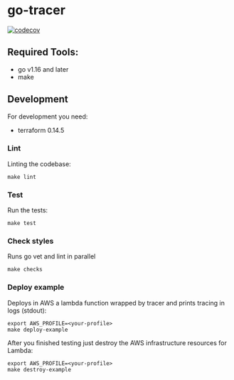 # go-tracer

[![codecov](https://codecov.io/gh/lumigo-io/go-tracer-beta/branch/master/graph/badge.svg?token=x49mnWnhaz)](https://codecov.io/gh/lumigo-io/go-tracer-beta)

## Required Tools:
- go v1.16 and later
- make

## Development

For development you need: 
- terraform 0.14.5

### Lint

Linting the codebase:
```
make lint
```

### Test

Run the tests:
```
make test
```

### Check styles

Runs go vet and lint in parallel

```
make checks
```

### Deploy example

Deploys in AWS a lambda function wrapped by tracer and prints tracing in logs (stdout):

```
export AWS_PROFILE=<your-profile>
make deploy-example
```

After you finished testing just destroy the AWS infrastructure resources for Lambda:

```
export AWS_PROFILE=<your-profile>
make destroy-example
```